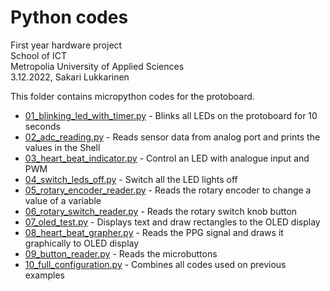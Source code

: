 # Python codes
First year hardware project<br>
School of ICT<br>
Metropolia University of Applied Sciences<br>
3.12.2022, Sakari Lukkarinen

This folder contains micropython codes for the protoboard.

- [01_blinking_led_with_timer.py](01_blinking_led_with_timer.py) - Blinks all LEDs on the protoboard for 10 seconds
- [02_adc_reading.py](02_adc_reading.py) - Reads sensor data from analog port and prints the values in the Shell
- [03_heart_beat_indicator.py](03_heart_beat_indicator.py) - Control an LED with analogue input and PWM
- [04_switch_leds_off.py](04_switch_leds_off.py) - Switch all the LED lights off
- [05_rotary_encoder_reader.py](05_rotary_encoder_reader.py) - Reads the rotary encoder to change a value of a variable
- [06_rotary_switch_reader.py](06_rotary_switch_reader.py) - Reads the rotary switch knob button
- [07_oled_test.py](07_oled_test.py) - Displays text and draw rectangles to the OLED display
- [08_heart_beat_grapher.py](08_heart_beat_grapher.py) - Reads the PPG signal and draws it graphically to OLED display
- [09_button_reader.py](09_button_reader.py) - Reads the microbuttons
- [10_full_configuration.py](10_full_configuration.py) - Combines all codes used on previous examples
